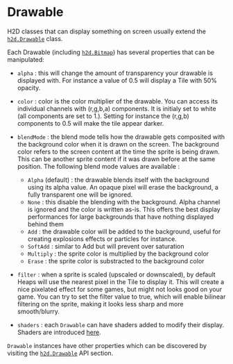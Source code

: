 # Drawable

H2D classes that can display something on screen usually extend the [`h2d.Drawable`](https://github.com/ncannasse/heaps/blob/master/h2d/Drawable.hx) class.

Each Drawable (including [`h2d.Bitmap`](https://github.com/ncannasse/heaps/blob/master/h2d/Bitmap.hx)) has several properties that can be manipulated:

* `alpha` : this will change the amount of transparency your drawable is displayed with. For instance a value of 0.5 will display a Tile with 50% opacity.
* `color` : color is the color multiplier of the drawable. You can access its individual channels with (r,g,b,a) components. It is initialy set to white (all components are set to 1.). Setting for instance the (r,g,b) components to 0.5 will make the tile appear darker.
* `blendMode` : the blend mode tells how the drawable gets composited with the background color when it is drawn on the screen. The background color refers to the screen content at the time the sprite is being drawn. This can be another sprite content if it was drawn before at the same position. The following blend mode values are available :  
	
    * `Alpha` (default) : the drawable blends itself with the background using its alpha value. An opaque pixel will erase the background, a fully transparent one will be ignored.
    * `None` : this disable the blending with the background. Alpha channel is ignored and the color is written as-is. This offers the best display performances for large backgrounds that have nothing displayed behind them
    * `Add` : the drawable color will be added to the background, useful for creating explosions effects or particles for instance.
    * `SoftAdd` : similar to Add but will prevent over saturation
    * `Multiply` : the sprite color is multiplied by the background color
    * `Erase` : the sprite color is substracted to the background color
   
* `filter` : when a sprite is scaled (upscaled or downscaled), by default Heaps will use the nearest pixel in the Tile to display it. This will create a nice pixelated effect for some games, but might not looks good on your game. You can try to set the filter value to true, which will enable bilinear filtering on the sprite, making it looks less sharp and more smooth/blurry.
* `shaders` : each `Drawable` can have shaders added to modify their display. Shaders are introduced [here](documentation/h2d/shaders.html).

`Drawable` instances have other properties which can be discovered by visiting the [`h2d.Drawable`](https://github.com/ncannasse/heaps/blob/master/h2d/Drawable.hx) API section.
